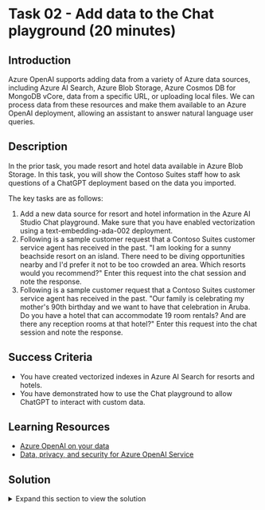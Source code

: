 # Task 02 - Add data to the Chat playground (20 minutes)

## Introduction

Azure OpenAI supports adding data from a variety of Azure data sources, including Azure AI Search, Azure Blob Storage, Azure Cosmos DB for MongoDB vCore, data from a specific URL, or uploading local files. We can process data from these resources and make them available to an Azure OpenAI deployment, allowing an assistant to answer natural language user queries.

## Description

In the prior task, you made resort and hotel data available in Azure Blob Storage. In this task, you will show the Contoso Suites staff how to ask questions of a ChatGPT deployment based on the data you imported.

The key tasks are as follows:

1. Add a new data source for resort and hotel information in the Azure AI Studio Chat playground. Make sure that you have enabled vectorization using a text-embedding-ada-002 deployment.
2. Following is a sample customer request that a Contoso Suites customer service agent has received in the past. "I am looking for a sunny beachside resort on an island. There need to be diving opportunities nearby and I'd prefer it not to be too crowded an area. Which resorts would you recommend?" Enter this request into the chat session and note the response.
3. Following is a sample customer request that a Contoso Suites customer service agent has received in the past. "Our family is celebrating my mother's 90th birthday and we want to have that celebration in Aruba. Do you have a hotel that can accommodate 19 room rentals? And are there any reception rooms at that hotel?" Enter this request into the chat session and note the response.

## Success Criteria

- You have created vectorized indexes in Azure AI Search for resorts and hotels.
- You have demonstrated how to use the Chat playground to allow ChatGPT to interact with custom data.

## Learning Resources

- [Azure OpenAI on your data](https://learn.microsoft.com/azure/ai-services/openai/concepts/use-your-data)
- [Data, privacy, and security for Azure OpenAI Service](https://learn.microsoft.com/legal/cognitive-services/openai/data-privacy)

## Solution

<details>
<summary>Expand this section to view the solution</summary>

- All of this work can be done in the current Azure AI Studio (https://oai.azure.com).
- The steps to add a data source in the Chat playground are:
  - Navigate to the Chat tab in Azure AI Studio.
  - Select the "Add your data" tab from the Assistant setup page.
  - Select the **Add a data source** button.

    ![Add a data source](../../media/Solution/0202_AddDataSource.png)

  - In the modal dialog, choose "Azure Blob Storage" from the data source drop-down list.
    - CORS will need to be enabled for the storage account. You may do this from within the dialog, as long as you have appropriate permissions on the storage account.
  - Select the storage account you created and the `contoso-suites` storage container.
  - Choose the Azure AI Search resource you created.
  - The index name can be something simple, such as "resorts" and the Indexer schedule can be set to Once.
  - Select the "Add vector search to this search resource" option and choose your text-embedding-ada-002 deployment from the drop-down list.

    ![Select the data source](../../media/Solution/0202_SelectDataSource.png)

  - From the Search type menu, choose "Hybrid (vector + keyword)" and select the option acknowledging that this will incur usage to your account.

    ![Enable hybrid search via vector and keyword](../../media/Solution/0202_HybridSearch.png)

- After ingestion and processing is complete, you can ask questions of the uploaded dataset.

</details>

